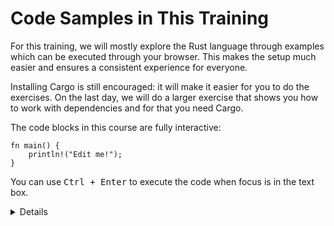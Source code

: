 # Code Samples in This Training

For this training, we will mostly explore the Rust language through examples
which can be executed through your browser. This makes the setup much easier and
ensures a consistent experience for everyone.

Installing Cargo is still encouraged: it will make it easier for you to do the
exercises. On the last day, we will do a larger exercise that shows you how to
work with dependencies and for that you need Cargo.

The code blocks in this course are fully interactive:

```rust,editable
fn main() {
    println!("Edit me!");
}
```

You can use <kbd>Ctrl + Enter</kbd> to execute the code when focus is in the
text box.

<details>

Most code samples are editable like shown above. A few code samples are not
editable for various reasons:

- The embedded playgrounds cannot execute unit tests. Copy-paste the code and
  open it in the real Playground to demonstrate unit tests.

- The embedded playgrounds lose their state the moment you navigate away from
  the page! This is the reason that the students should solve the exercises
  using a local Rust installation or via the Playground.

</details>
